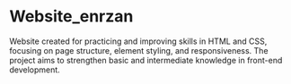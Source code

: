 # Website_enrzan
Website created for practicing and improving skills in HTML and CSS, focusing on page structure, element styling, and responsiveness. The project aims to strengthen basic and intermediate knowledge in front-end development.
